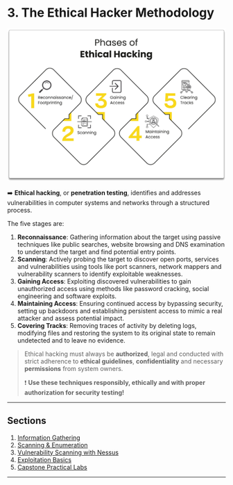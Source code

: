 # 3. The Ethical Hacker Methodology

![Phases of Ethical Hacking - InfosecTrain](3-eth-hackassets/Phases-of-Ethical-Hacking.png)

➡️ **Ethical hacking**, or **penetration testing**, identifies and addresses vulnerabilities in computer systems and networks through a structured process.

The five stages are:

1. **Reconnaissance**: Gathering information about the target using passive techniques like public searches, website browsing and DNS examination to understand the target and find potential entry points.
2. **Scanning**: Actively probing the target to discover open ports, services and vulnerabilities using tools like port scanners, network mappers and vulnerability scanners to identify exploitable weaknesses.
3. **Gaining Access**: Exploiting discovered vulnerabilities to gain unauthorized access using methods like password cracking, social engineering and software exploits.
4. **Maintaining Access**: Ensuring continued access by bypassing security, setting up backdoors and establishing persistent access to mimic a real attacker and assess potential impact.
5. **Covering Tracks**: Removing traces of activity by deleting logs, modifying files and restoring the system to its original state to remain undetected and to leave no evidence.

> Ethical hacking must always be **authorized**, legal and conducted with strict adherence to **ethical guidelines**, **confidentiality** and necessary **permissions** from system owners.
>
> ❗ **Use these techniques responsibly, ethically and with proper authorization for security testing!**

---

## Sections

1. [Information Gathering](recon.md)
1. [Scanning & Enumeration](enum.md)
1. [Vulnerability Scanning with Nessus](va.md)
1. [Exploitation Basics](exploit.md)
1. [Capstone Practical Labs](capstone.md)

------

